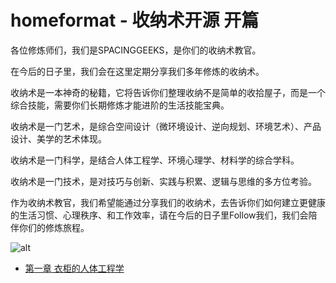 # homeformat - 收纳术开源 开篇

各位修炼师们，我们是SPACINGGEEKS，是你们的收纳术教官。

在今后的日子里，我们会在这里定期分享我们多年修炼的收纳术。

收纳术是一本神奇的秘籍，它将告诉你们整理收纳不是简单的收拾屋子，而是一个综合技能，需要你们长期修炼才能进阶的生活技能宝典。

收纳术是一门艺术，是综合空间设计（微环境设计、逆向规划、环境艺术）、产品设计、美学的艺术体现。

收纳术是一门科学，是结合人体工程学、环境心理学、材料学的综合学科。

收纳术是一门技术，是对技巧与创新、实践与积累、逻辑与思维的多方位考验。

作为收纳术教官，我们希望能通过分享我们的收纳术，去告诉你们如何建立更健康的生活习惯、心理秩序、和工作效率，请在今后的日子里Follow我们，我们会陪伴你们的修炼旅程。

![alt](https://homeformat.oss-cn-chengdu.aliyuncs.com/%E6%94%B6%E7%BA%B3%E6%95%B4%E7%90%86%E6%9C%AF.png)

- [第一章 衣柜的人体工程学](https://github.com/spacinggeeks/homeformat/blob/main/%E7%AC%AC%E4%B8%80%E7%AB%A0%20%E8%A1%A3%E6%9F%9C%E7%9A%84%E4%BA%BA%E4%BD%93%E5%B7%A5%E7%A8%8B%E5%AD%A6.md)